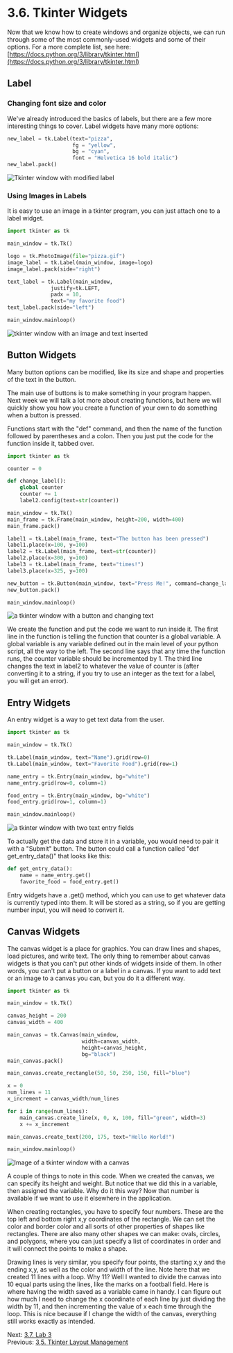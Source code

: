 # 3.6. Tkinter Widgets

Now that we know how to create windows and organize objects, we can run through some of the most commonly-used widgets 
and some of their options. For a more complete list, see here:
[https://docs.python.org/3/library/tkinter.html](https://docs.python.org/3/library/tkinter.html)

## Label

### Changing font size and color
We've already introduced the basics of labels, but there are a few more interesting things to cover. Label widgets have 
many more options:
```python
new_label = tk.Label(text="pizza",
                     fg = "yellow",
                     bg = "cyan",
                     font = "Helvetica 16 bold italic")
new_label.pack()
```
![Tkinter window with modified label](../images/tkinter7.png)


### Using Images in Labels

It is easy to use an image in a tkinter program, you can just attach one to a label widget.
```python
import tkinter as tk

main_window = tk.Tk()

logo = tk.PhotoImage(file="pizza.gif")
image_label = tk.Label(main_window, image=logo)
image_label.pack(side="right")

text_label = tk.Label(main_window, 
              justify=tk.LEFT,
              padx = 10, 
              text="my favorite food")
text_label.pack(side="left")

main_window.mainloop()
```
![tkinter window with an image and text inserted](../images/tkinter8.png)


## Button Widgets

Many button options can be modified, like its size and shape and properties of the text in the button.

The main use of buttons is to make something in your program happen. Next week we will talk a lot more about creating 
functions, but here we will quickly show you how you create a function of your own to do something when a button is 
pressed.

Functions start with the "def" command, and then the name of the function followed by parentheses and a colon.
Then you just put the code for the function inside it, tabbed over.

```python
import tkinter as tk

counter = 0

def change_label():
    global counter
    counter += 1
    label2.config(text=str(counter))

main_window = tk.Tk()
main_frame = tk.Frame(main_window, height=200, width=400)
main_frame.pack()

label1 = tk.Label(main_frame, text="The button has been pressed")
label1.place(x=100, y=100)
label2 = tk.Label(main_frame, text=str(counter))
label2.place(x=300, y=100)
label3 = tk.Label(main_frame, text="times!")
label3.place(x=325, y=100)

new_button = tk.Button(main_window, text="Press Me!", command=change_label)
new_button.pack()

main_window.mainloop()
```
![a tkinter window with a button and changing text](../images/tkinter9.png)

We create the function and put the code we want to run inside 
it. The first line in the function is telling the function that counter is a global variable. A global variable is any 
variable defined out in the main level of your python script, all the way to the left. The second line says that any 
time the function runs, the counter variable should be incremented by 1. The third line changes the text in label2 to 
whatever the value of counter is (after converting it to a string, if you try to use an integer as the text for a label,
you will get an error).

## Entry Widgets

An entry widget is a way to get text data from the user. 

```python
import tkinter as tk

main_window = tk.Tk()

tk.Label(main_window, text="Name").grid(row=0)
tk.Label(main_window, text="Favorite Food").grid(row=1)

name_entry = tk.Entry(main_window, bg="white")
name_entry.grid(row=0, column=1)

food_entry = tk.Entry(main_window, bg="white")
food_entry.grid(row=1, column=1)

main_window.mainloop()
```
![a tkinter window with two text entry fields](../images/tkinter10.png)

To actually get the data and store it in a variable, you would need to pair it with a "Submit" button. The button 
could call a function called "def get_entry_data()" that looks like this:

```python
def get_entry_data():
    name = name_entry.get()
    favorite_food = food_entry.get()
```
Entry widgets have a .get() method, which you can use to get whatever data is currently typed into them. It will be 
stored as a string, so if you are getting number input, you will need to convert it.


## Canvas Widgets

The canvas widget is a place for graphics. You can draw lines and shapes, load pictures, and write text. The only thing 
to remember about canvas widgets is that you can't put other kinds of widgets inside of them. In other words, you can't 
put a button or a label in a canvas. If you want to add text or an image to a canvas you can, but you do it a different 
way.

```python
import tkinter as tk

main_window = tk.Tk()

canvas_height = 200
canvas_width = 400

main_canvas = tk.Canvas(main_window, 
						width=canvas_width, 
						height=canvas_height,
						bg="black")
main_canvas.pack()

main_canvas.create_rectangle(50, 50, 250, 150, fill="blue")

x = 0
num_lines = 11
x_increment = canvas_width/num_lines

for i in range(num_lines):
	main_canvas.create_line(x, 0, x, 100, fill="green", width=3)
	x += x_increment

main_canvas.create_text(200, 175, text="Hello World!")

main_window.mainloop()
```
![Image of a tkinter window with a canvas](../images/tkinter11.png)

A couple of things to note in this code. When we created the canvas, we can specify its height and weight. But notice 
that we did this in a variable, then assigned the variable. Why do it this way? Now that number is available if we want 
to use it elsewhere in the application. 

When creating rectangles, you have to specify four numbers. These are the top left and bottom right x,y coordinates of 
the rectangle. We can set the color and border color and all sorts of other properties of shapes like rectangles. There 
are also many other shapes we can make: ovals, circles, and polygons, where you can just specify a list of coordinates 
in order and it will connect the points to make a shape.

Drawing lines is very similar, you specify four points, the starting x,y and the ending x,y, as well as the color and 
width of the line. Note here that we created 11 lines with a loop. Why 11? Well I wanted to divide the canvas into 10 
equal parts using the lines, like the marks on a football field. Here is where having the width saved as a variable 
came in handy. I can figure out how much I need to change the x coordinate of each line by just dividing the width by 
11, and then incrementing the value of x each time through the loop. This is nice because if I change the width of the 
canvas, everything still works exactly as intended.

Next: [3.7. Lab 3](3.7.%20Lab%203.md)<br>
Previous: [3,5. Tkinter Layout Management](3.5.%20Tkinter%20Layout%20Management.md)